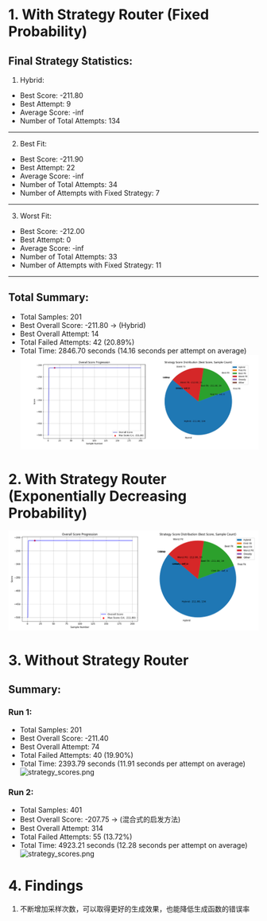 # 1. With Strategy Router (Fixed Probability)

Final Strategy Statistics:
------------------------------------------------
1. Hybrid:
- Best Score: -211.80 
- Best Attempt: 9 
- Average Score: -inf 
- Number of Total Attempts: 134
--------------------------------------------------
2. Best Fit:
- Best Score: -211.90 
- Best Attempt: 22 
- Average Score: -inf 
- Number of Total Attempts: 34 
- Number of Attempts with Fixed Strategy: 7
--------------------------------------------------
3. Worst Fit:
- Best Score: -212.00 
- Best Attempt: 0 
- Average Score: -inf 
- Number of Total Attempts: 33 
- Number of Attempts with Fixed Strategy: 11
--------------------------------------------------
Total Summary:
---
- Total Samples: 201 
- Best Overall Score: -211.80 -> (Hybrid)
- Best Overall Attempt: 14 
- Total Failed Attempts: 42 (20.89%)
- Total Time: 2846.70 seconds (14.16 seconds per attempt on average)
![strategy_scores.png](fixed%20pb.jpeg)

# 2. With Strategy Router (Exponentially Decreasing Probability)
![strategy_scores.png](strategy_scores.png)

# 3. Without Strategy Router

Summary:
---
### Run 1:
- Total Samples: 201 
- Best Overall Score: -211.40 
- Best Overall Attempt: 74 
- Total Failed Attempts: 40 (19.90%)
- Total Time: 2393.79 seconds (11.91 seconds per attempt on average)
![strategy_scores.png](../Case0_BinPacking/run1.jpeg)

### Run 2:
- Total Samples: 401
- Best Overall Score: -207.75 -> (混合式的启发方法)
- Best Overall Attempt: 314
- Total Failed Attempts: 55 (13.72%)
- Total Time: 4923.21 seconds (12.28 seconds per attempt on average)
![strategy_scores.png](../Case0_BinPacking/run2.png)

# 4. Findings
1. 不断增加采样次数，可以取得更好的生成效果，也能降低生成函数的错误率
